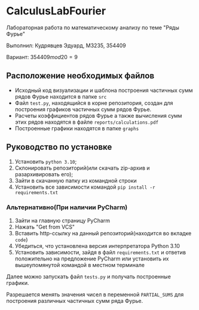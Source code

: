 # CalculusLabFourier
Лабораторная работа по математическому анализу по теме "Ряды Фурье"

Выполнил: Кудрявцев Эдуард, М3235, 354409

Вариант: $354409 mod 20 = 9$

## Расположение необходимых файлов
- Исходный код визуализации и шаблона построения частичных сумм рядов Фурье находится в папке `src`
- Файл `test.py`, находящийся в корне репозитория, создан для построения графиков частичных сумм рядов Фурье.
- Расчеты коэффициентов рядов Фурье а также вычисления сумм этих рядов находятся в файле `reports/calculations.pdf`
- Построенные графики находятся в папке `graphs`

## Руководство по установке
1. Установить `python 3.10`;
2. Склонировать репозиторий(или скачать zip-архив и разархивировать его);
3. Зайти в скачанную папку из командной строки
4. Установить все зависимости командой `pip install -r requirements.txt`

### Альтернативно(При наличии PyCharm)
1. Зайти на главную страницу PyCharm
2. Нажать "Get from VCS"
3. Вставить http-ссылку на данный репозиторий(находится во вкладке `code`)
4. Убедиться, что установлена версия интерпретатора Python 3.10
5. Установить зависимости, зайдя в файл `requirements.txt` и ответив положительно на предложение PyCharm или установить их вышеупомянутой командой в местном терминале

Далее можно запускать файл `tests.py` и получать построенные графики.

Разрешается менять значения чисел в переменной `PARTIAL_SUMS` для построения различных частичных сумм ряда Фурье.
